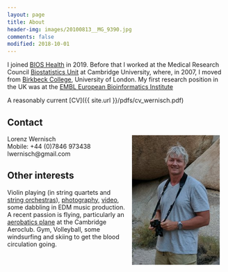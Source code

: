 ```yaml
---
layout: page
title: About
header-img: images/20100813__MG_9390.jpg
comments: false
modified: 2018-10-01
---
```


<p> </p>

I joined [BIOS Health](https://www.bios.health/) in 2019. Before that I worked at the Medical Research Council [Biostatistics Unit](http://www.mrc-bsu.cam.ac.uk) at Cambridge University, where, in 2007, I moved from [Birkbeck College](http://www.bbk.ac.uk/), University of London. My first research position in the UK was at the [EMBL European Bioinformatics Institute](https://www.ebi.ac.uk/)

A reasonably current [CV]({{ site.url }}/pdfs/cv_wernisch.pdf)



## Contact

<p align="center">
  <img style = "padding:0px 15px; float: right;" width='40%' src="/images/portrait_lw.jpg"/>
</p>
Lorenz Wernisch<br>
Mobile: +44 (0)7846 973438<br>
lwernisch@gmail.com

## Other interests

Violin playing (in string quartets and [string orchestras](https://vimeo.com/223593540)), [photography](http://lorenzwernisch.org/photography), [video](https://vimeo.com/manage/albums/3071976), some dabbling in EDM music production. A recent passion is flying, particularly an [aerobatics plane](https://cambridgeaeroclub.com/extra-ea-200/) at the Cambridge Aeroclub. Gym, Volleyball, some windsurfing and skiing to get the blood circulation going.


